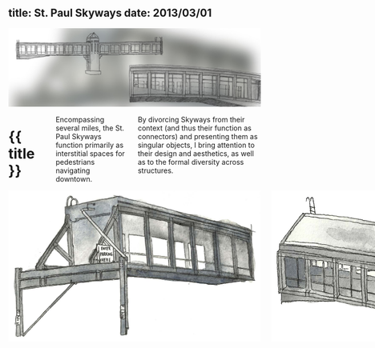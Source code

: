 title: St. Paul Skyways
date: 2013/03/01
---

<div class="row">
    <img class="padded bg-white" src="images/banner.jpg">
</div>

<div class="row container">
    <div class="two columns"></div>
    <div class="eight columns">
        <h1 class="bold">{{ title }}</h1>
        <p data-date="{{ date }}" class="caption"></p>
        <p>Encompassing several miles, the St. Paul Skyways function primarily as interstitial spaces for pedestrians navigating downtown.</p><p>By divorcing Skyways from their context (and thus their function as connectors) and presenting them as singular objects, I bring attention to their design and aesthetics, as well as to the formal diversity across structures.</p>
    </div>
</div>

<div class="row container">
    <div class="two columns"></div>
    <div class="eight columns">
        <img src="images/skyway-10.jpg">
        <img src="images/skyway-4.jpg">
        <img src="images/skyway-2.jpg">
        <img src="images/skyway-1.jpg">
        <img src="images/skyway-5.jpg">
        <img src="images/skyway-3.jpg">
        <img src="images/skyway-9.jpg">
        <img src="images/skyway-6.jpg">
    </div>
</div>
